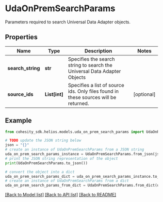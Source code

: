 # UdaOnPremSearchParams

Parameters required to search Universal Data Adapter objects.

## Properties

Name | Type | Description | Notes
------------ | ------------- | ------------- | -------------
**search_string** | **str** | Specifies the search string to search the Universal Data Adapter Objects | 
**source_ids** | **List[int]** | Specifies a list of source ids. Only files found in these sources will be returned. | [optional] 

## Example

```python
from cohesity_sdk.helios.models.uda_on_prem_search_params import UdaOnPremSearchParams

# TODO update the JSON string below
json = "{}"
# create an instance of UdaOnPremSearchParams from a JSON string
uda_on_prem_search_params_instance = UdaOnPremSearchParams.from_json(json)
# print the JSON string representation of the object
print(UdaOnPremSearchParams.to_json())

# convert the object into a dict
uda_on_prem_search_params_dict = uda_on_prem_search_params_instance.to_dict()
# create an instance of UdaOnPremSearchParams from a dict
uda_on_prem_search_params_from_dict = UdaOnPremSearchParams.from_dict(uda_on_prem_search_params_dict)
```
[[Back to Model list]](../README.md#documentation-for-models) [[Back to API list]](../README.md#documentation-for-api-endpoints) [[Back to README]](../README.md)


